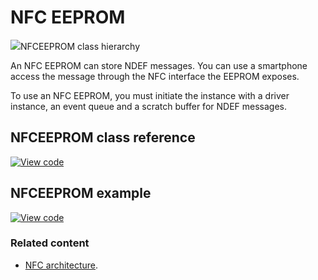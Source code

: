 # NFC EEPROM

<span class="images">![](https://os.mbed.com/docs/mbed-os/v6.0-preview/mbed-os-api-doxy/classmbed_1_1nfc_1_1_n_f_c_e_e_p_r_o_m.png)<span>NFCEEPROM class hierarchy</span></span>

An NFC EEPROM can store NDEF messages. You can use a smartphone access the message through the NFC interface the EEPROM exposes.

To use an NFC EEPROM, you must initiate the instance with a driver instance, an event queue and a scratch buffer for NDEF messages.

## NFCEEPROM class reference

[![View code](https://www.mbed.com/embed/?type=library)](https://os.mbed.com/docs/mbed-os/v6.0-preview/mbed-os-api-doxy/classmbed_1_1nfc_1_1_n_f_c_e_e_p_r_o_m.html)

## NFCEEPROM example

[![View code](https://www.mbed.com/embed/?url=https://github.com/ARMmbed/mbed-os-examples-docs_only/blob/master/APIs_NFC/NFC_EEPROM)](https://github.com/ARMmbed/mbed-os-examples-docs_only/blob/master/APIs_NFC/NFC_EEPROM/main.cpp)

### Related content

- [NFC architecture](../reference/nfc-technology.html).
